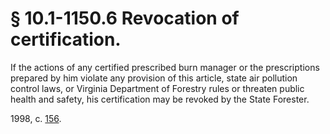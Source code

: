 # § 10.1-1150.6 Revocation of certification.

<p>If the actions of any certified prescribed burn manager or the prescriptions prepared by him violate any provision of this article, state air pollution control laws, or Virginia Department of Forestry rules or threaten public health and safety, his certification may be revoked by the State Forester.</p><p>1998, c. <a href='http://lis.virginia.gov/cgi-bin/legp604.exe?981+ful+CHAP0156'>156</a>.</p>